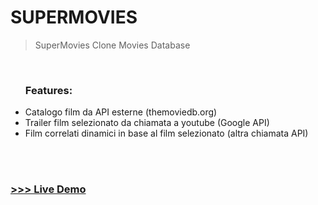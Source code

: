 # SUPERMOVIES

>SuperMovies Clone Movies Database
<br>
<ul>
<h3> Features: </h3>
  <li> Catalogo film da API esterne (themoviedb.org) </li>
  <li> Trailer film selezionato da chiamata a youtube (Google API) </li>
  <li> Film correlati dinamici in base al film selezionato (altra chiamata API) </li>
  
  </ul>

<br> <br>

### [>>> Live Demo](https://giuseppegallocassarino.github.io/popolar_movies/)
